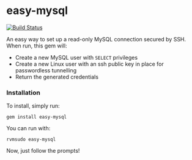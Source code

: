 easy-mysql
==========

[![Build Status](https://travis-ci.org/cmcarthur/easy-mysql.png?branch=master)](https://travis-ci.org/cmcarthur/easy-mysql)

An easy way to set up a read-only MySQL connection secured by SSH. When run, this gem will:

 - Create a new MySQL user with `SELECT` privileges
 - Create a new Linux user with an ssh public key in place for passwordless tunnelling
 - Return the generated credentials

### Installation

To install, simply run:

```
gem install easy-mysql
```

You can run with:

```
rvmsudo easy-mysql
```

Now, just follow the prompts!
